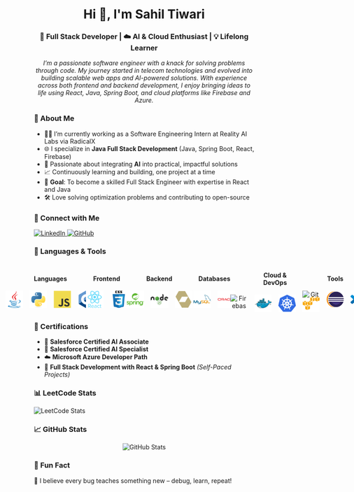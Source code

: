 <h1 align="center">Hi 👋, I'm Sahil Tiwari</h1>
<h3 align="center">🚀 Full Stack Developer | ☁️ AI & Cloud Enthusiast | 💡 Lifelong Learner</h3>

<p align="center">
  <em>I’m a passionate software engineer with a knack for solving problems through code. My journey started in telecom technologies and evolved into building scalable web apps and AI-powered solutions. With experience across both frontend and backend development, I enjoy bringing ideas to life using React, Java, Spring Boot, and cloud platforms like Firebase and Azure.</em>
</p>

### 🚀 About Me
- 👨‍💻 I’m currently working as a Software Engineering Intern at Reality AI Labs via RadicalX  
- 🌐 I specialize in **Java Full Stack Development** (Java, Spring Boot, React, Firebase)
- 🤖 Passionate about integrating **AI** into practical, impactful solutions  
- 📈 Continuously learning and building, one project at a time  
- 🎯 **Goal**: To become a skilled Full Stack Engineer with expertise in React and Java  
- 🛠️ Love solving optimization problems and contributing to open-source

### 🔗 Connect with Me
<p align="left">
  <a href="https://www.linkedin.com/in/sahil-tiw/" target="_blank">
    <img src="https://img.shields.io/badge/LinkedIn-blue?style=for-the-badge&logo=linkedin&logoColor=white" alt="LinkedIn"/>
  </a>
  <a href="https://github.com/SL-Tiwari/" target="_blank">
    <img src="https://img.shields.io/badge/GitHub-black?style=for-the-badge&logo=github&logoColor=white" alt="GitHub"/>
  </a>
</p>

### 🧠 Languages & Tools

<div style="display: flex; gap: 60px; align-items: center;">
  <!-- Languages -->
  <div style="text-align: center;">
    <h4>Languages</h4>
    <div style="display: flex; gap: 15px; justify-content: center;">
      <img src="https://raw.githubusercontent.com/devicons/devicon/master/icons/java/java-original.svg" width="40" height="40" alt="Java"/>
      <img src="https://raw.githubusercontent.com/devicons/devicon/master/icons/python/python-original.svg" width="40" height="40" alt="Python"/>
      <img src="https://raw.githubusercontent.com/devicons/devicon/master/icons/javascript/javascript-original.svg" width="40" height="40" alt="JavaScript"/>
      <img src="https://raw.githubusercontent.com/devicons/devicon/master/icons/cplusplus/cplusplus-original.svg" width="40" height="40" alt="C++"/>
    </div>
  </div>

  <!-- Frontend -->
  <div style="text-align: center;">
    <h4>Frontend</h4>
    <div style="display: flex; gap: 15px; justify-content: center;">
      <img src="https://raw.githubusercontent.com/devicons/devicon/master/icons/react/react-original-wordmark.svg" width="40" height="40" alt="React"/>
      <img src="https://raw.githubusercontent.com/devicons/devicon/master/icons/css3/css3-original-wordmark.svg" width="40" height="40" alt="CSS3"/>
    </div>
  </div>

  <!-- Backend -->
  <div style="text-align: center;">
    <h4>Backend</h4>
    <div style="display: flex; gap: 15px; justify-content: center;">
      <img src="https://raw.githubusercontent.com/devicons/devicon/master/icons/spring/spring-original-wordmark.svg" width="40" height="40" alt="Spring Boot"/>
      <img src="https://raw.githubusercontent.com/devicons/devicon/master/icons/nodejs/nodejs-original-wordmark.svg" width="40" height="40" alt="Node.js"/>
      <img src="https://raw.githubusercontent.com/devicons/devicon/master/icons/hibernate/hibernate-plain.svg" width="40" height="40" alt="Hibernate"/>
    </div>
  </div>

  <!-- Databases -->
  <div style="text-align: center;">
    <h4>Databases</h4>
    <div style="display: flex; gap: 15px; justify-content: center;">
      <img src="https://raw.githubusercontent.com/devicons/devicon/master/icons/mysql/mysql-original-wordmark.svg" width="40" height="40" alt="MySQL"/>
      <img src="https://raw.githubusercontent.com/devicons/devicon/master/icons/oracle/oracle-original.svg" width="40" height="40" alt="Oracle"/>
    </div>
  </div>

  <!-- Cloud & DevOps -->
  <div style="text-align: center;">
    <h4>Cloud & DevOps</h4>
    <div style="display: flex; gap: 15px; justify-content: center;">
      <img src="https://www.vectorlogo.zone/logos/firebase/firebase-icon.svg" width="40" height="40" alt="Firebase"/>
      <img src="https://raw.githubusercontent.com/devicons/devicon/master/icons/docker/docker-original.svg" width="40" height="40" alt="Docker"/>
      <img src="https://raw.githubusercontent.com/devicons/devicon/master/icons/kubernetes/kubernetes-plain.svg" width="40" height="40" alt="Kubernetes"/>
      <img src="https://raw.githubusercontent.com/devicons/devicon/master/icons/amazonwebservices/amazonwebservices-original.svg" width="40" height="40" alt="AWS"/>
    </div>
  </div>

  <!-- Tools -->
  <div style="text-align: center;">
    <h4>Tools</h4>
    <div style="display: flex; gap: 15px; justify-content: center;">
      <img src="https://www.vectorlogo.zone/logos/git-scm/git-scm-icon.svg" width="40" height="40" alt="Git"/>
      <img src="https://raw.githubusercontent.com/devicons/devicon/master/icons/eclipse/eclipse-original.svg" width="40" height="40" alt="Eclipse"/>
      <img src="https://raw.githubusercontent.com/devicons/devicon/master/icons/vscode/vscode-original.svg" width="40" height="40" alt="VS Code"/>
    </div>
  </div>
</div>

### 📜 Certifications
- 🧠 **Salesforce Certified AI Associate**  
- 🤖 **Salesforce Certified AI Specialist**  
- ☁️ **Microsoft Azure Developer Path**  
- 🏅 **Full Stack Development with React & Spring Boot** *(Self-Paced Projects)*

### 📊 LeetCode Stats
<p align="left">
  <img src="https://leetcard.jacoblin.cool/sahiltiwari98?ext=heatmap" alt="LeetCode Stats" />
</p>

### 📈 GitHub Stats
<p align="center">
  <img src="https://github-readme-stats.vercel.app/api?username=SL-Tiwari&show_icons=true&theme=radical" alt="GitHub Stats" />
</p>

### 🧩 Fun Fact
🧠 I believe every bug teaches something new – debug, learn, repeat!
